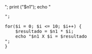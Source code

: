 <?php
$n1 = 5;

echo "<pre>";
print ("$n1");
echo "<pre>";

for($i = 0; $i <= 10; $i++) {
    $resultado = $n1 * $i;
    echo "$n1 X $i = $resultado <br>"; 
}

